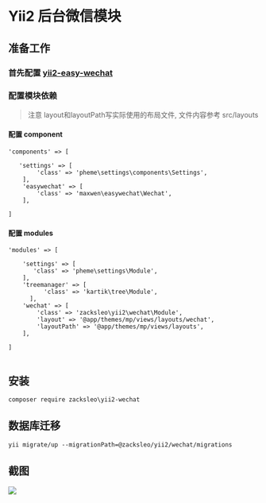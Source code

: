 # Yii2 后台微信模块
 

## 准备工作

### 首先配置 [yii2-easy-wechat](https://github.com/max-wen/yii2-easy-wechat)   

### 配置模块依赖
  
> 注意 layout和layoutPath写实际使用的布局文件, 文件内容参考 src/layouts
  
#### 配置 component
  
```
'components' => [

   'settings' => [
        'class' => 'pheme\settings\components\Settings',
    ],
    'easywechat' => [
        'class' => 'maxwen\easywechat\Wechat',          
    ],  
      
]

```
    
#### 配置 modules
   
```
'modules' => [

    'settings' => [
       'class' => 'pheme\settings\Module',
    ],       
    'treemanager' => [
          'class' => 'kartik\tree\Module',
      ],
    'wechat' => [
        'class' => 'zacksleo\yii2\wechat\Module',
        'layout' => '@app/themes/mp/views/layouts/wechat',
        'layoutPath' => '@app/themes/mp/views/layouts',
    ],    
    
]
        
```
   
## 安装 

```
composer require zacksleo\yii2-wechat

```

## 数据库迁移

```
yii migrate/up --migrationPath=@zacksleo/yii2/wechat/migrations

```
## 截图
![](http://ww2.sinaimg.cn/large/675eb504gw1faf64i67huj212d0itgnw.jpg)

